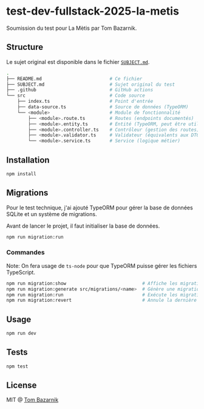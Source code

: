 # test-dev-fullstack-2025-la-metis

Soumission du test pour La Mètis par Tom Bazarnik.

## Structure

Le sujet original est disponible dans le fichier [`SUBJECT.md`](SUBJECT.md).

```sh
.
├── README.md                         # Ce fichier
├── SUBJECT.md                        # Sujet original du test
├── .github                           # GitHub actions
└── src                               # Code source
    ├── index.ts                      # Point d'entrée
    ├── data-source.ts                # Source de données (TypeORM)
    └── <module>                      # Module de fonctionnalité
        ├── <module>.route.ts         # Routes (endpoints documentés)
        ├── <module>.entity.ts        # Entité (TypeORM, peut être utilisé comme repository)
        ├── <module>.controller.ts    # Contrôleur (gestion des routes)
        ├── <module>.validator.ts     # Validateur (équivalents aux DTOs)
        └── <module>.service.ts       # Service (logique métier)
```

## Installation

```bash
npm install
```

## Migrations

Pour le test technique, j'ai ajouté TypeORM pour gérer la base de données SQLite et un système de migrations.

Avant de lancer le projet, il faut initialiser la base de données.

```bash
npm run migration:run
```

### Commandes

Note: On fera usage de `ts-node` pour que TypeORM puisse gérer les fichiers TypeScript.

```bash
npm run migration:show                            # Affiche les migrations
npm run migration:generate src/migrations/<name>  # Génère une migration
npm run migration:run                             # Exécute les migrations
npm run migration:revert                          # Annule la dernière migration
```

## Usage

```bash
npm run dev
```

## Tests

```bash
npm test
```

## License

MIT @ [Tom Bazarnik](https://github.com/tommywalkie)
